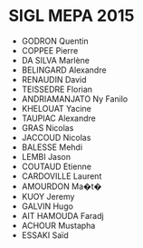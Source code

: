 SIGL MEPA 2015
====

* GODRON Quentin
* COPPEE Pierre
* DA SILVA Marlène
* BELINGARD Alexandre
* RENAUDIN David
* TEISSEDRE Florian
* ANDRIAMANJATO Ny Fanilo
* KHELOUAT Yacine
* TAUPIAC Alexandre
* GRAS Nicolas
* JACCOUD Nicolas
* BALESSE Mehdi
* LEMBI Jason
* COUTAUD Etienne
* CARDOVILLE Laurent
* AMOURDON Ma�t�
* KUOY Jeremy
* GALVIN Hugo
* AIT HAMOUDA Faradj
* ACHOUR Mustapha
* ESSAKI Saïd